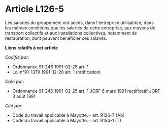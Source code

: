 # Article L126-5

Les salariés du groupement ont accès, dans l'entreprise utilisatrice, dans les mêmes conditions que les salariés de cette
entreprise, aux moyens de transport collectifs et aux installations collectives, notamment de restauration, dont peuvent
bénéficier ces salariés.

**Liens relatifs à cet article**

_Codifié par_:

  - Ordonnance 91-246 1991-02-25 art. 1
  - Loi n°91-1379 1991-12-28 art. 1 (ratification)

_Créé par_:

  - Ordonnance 91-246 1991-02-25 art. 1 JORF 6 mars 1991 rectificatif JORF 3 août 1991

_Cité par_:

  - Code du travail applicable à Mayotte. - art. R126-7 (Ab)
  - Code du travail applicable à Mayotte. - art. R154-1 (T)
